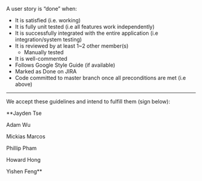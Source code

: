 ﻿A user story is “done” when:
* It is satisfied (i.e. working)
* It is fully unit tested (i.e all features work independently)
* It is successfully integrated with the entire application (i.e integration/system testing)
* It is reviewed by at least 1~2 other member(s)
   * Manually tested
* It is well-commented
* Follows Google Style Guide (if available)
* Marked as Done on JIRA
* Code committed to master branch once all preconditions are met (i.e above)




















































________________


We accept these guidelines and intend to fulfill them (sign below):

**Jayden Tse

Adam Wu

Mickias Marcos

Phillip Pham

Howard Hong

Yishen Feng**
